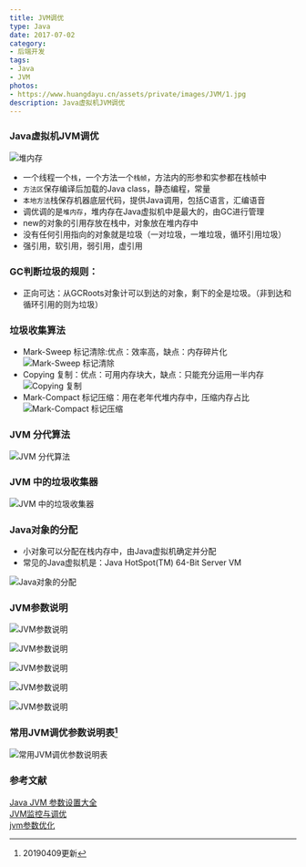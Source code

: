 ```yaml
---
title: JVM调优
type: Java
date: 2017-07-02
category: 
- 后端开发
tags:
- Java
- JVM
photos:
- https://www.huangdayu.cn/assets/private/images/JVM/1.jpg
description: Java虚拟机JVM调优
---
```


### Java虚拟机JVM调优

![堆内存](https://www.huangdayu.cn/assets/private/images/JVM/2.png "堆内存")

* 一个线程一个`栈`，一个方法一个`栈帧`，方法内的形参和实参都在栈帧中
* `方法区`保存编译后加载的Java class，静态编程，常量
* `本地方法`栈保存机器底层代码，提供Java调用，包括C语言，汇编语音
* 调优调的是`堆内存`，堆内存在Java虚拟机中是最大的，由GC进行管理
* new的对象的引用存放在栈中，对象放在堆内存中
* 没有任何引用指向的对象就是垃圾（一对垃圾，一堆垃圾，循环引用垃圾）
* 强引用，软引用，弱引用，虚引用


### GC判断垃圾的规则：

* 正向可达：从GCRoots对象计可以到达的对象，剩下的全是垃圾。（非到达和循环引用的则为垃圾）

### 垃圾收集算法

* Mark-Sweep 标记清除:优点：效率高，缺点：内存碎片化
![Mark-Sweep 标记清除](https://www.huangdayu.cn/assets/private/images/JVM/3.png "Mark-Sweep 标记清除")
* Copying 复制：优点：可用内存块大，缺点：只能充分运用一半内存
![Copying 复制](https://www.huangdayu.cn/assets/private/images/JVM/4.png "Copying 复制")
* Mark-Compact 标记压缩：用在老年代堆内存中，压缩内存占比
![Mark-Compact 标记压缩](https://www.huangdayu.cn/assets/private/images/JVM/5.png "Mark-Compact 标记压缩")

### JVM 分代算法

![JVM 分代算法](https://www.huangdayu.cn/assets/private/images/JVM/6.png "JVM 分代算法")

### JVM 中的垃圾收集器

![JVM 中的垃圾收集器](https://www.huangdayu.cn/assets/private/images/JVM/7.png "JVM 中的垃圾收集器")

### Java对象的分配

- 小对象可以分配在栈内存中，由Java虚拟机确定并分配
- 常见的Java虚拟机是：Java HotSpot(TM) 64-Bit Server VM

![Java对象的分配](https://www.huangdayu.cn/assets/private/images/JVM/8.png "Java对象的分配")

### JVM参数说明

![JVM参数说明](https://www.huangdayu.cn/assets/private/images/JVM/9.png "JVM参数说明")

![JVM参数说明](https://www.huangdayu.cn/assets/private/images/JVM/10.png)

![JVM参数说明](https://www.huangdayu.cn/assets/private/images/JVM/11.png)

![JVM参数说明](https://www.huangdayu.cn/assets/private/images/JVM/12.png)

![JVM参数说明](https://www.huangdayu.cn/assets/private/images/JVM/13.png)

### 常用JVM调优参数说明表[^20190409]

![常用JVM调优参数说明表](https://www.huangdayu.cn/assets/private/images/JVM/14.png)

### 参考文献
[Java JVM 参数设置大全](http://www.51gjie.com/java/551.html)  
[JVM监控与调优](http://www.importnew.com/21441.html)  
[jvm参数优化](https://dashidan.com/article/java/basic/22.html)  

[^20190409]: 20190409更新